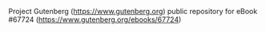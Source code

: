 Project Gutenberg (https://www.gutenberg.org) public repository for
eBook #67724 (https://www.gutenberg.org/ebooks/67724)
